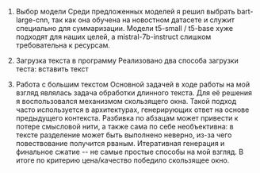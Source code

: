 1. Выбор модели
Среди предложенных моделей я решил выбрать bart-large-cnn, так как она обучена на новостном датасете и служит специально для суммаризации. Модели t5-small / t5-base хуже подходят для наших целей, а mistral-7b-instruct слишком требовательна к ресурсам.

2. Загрузка текста в программу
Реализовано два способа загрузки теста: вставить текст 

3. Работа с большим текстом
Основной задачей в ходе работы на мой взгляд являлась задача обработки длинного текста. Для её решения я воспользовался механизмом скользящего окна. Такой подход часто используется в архитектурах, генерирующих ответ на основе предыдущего контекста. Разбивка по абзацам может привести к потере смысловой нити, а также сама по себе необъективна: в тексте разделение может быть выполнено неверно, из-за чего повествование получится рваным. Итеративная генерация и финальное сжатие -- не самые простые способы на мой взгляд. В итоге по критерию цена/качество победило скользящее окно. 

